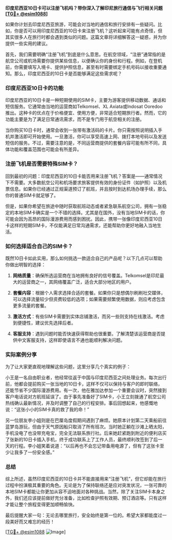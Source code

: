 **印度尼西亚10日卡可以注册飞机吗？带你深入了解印尼旅行通信与飞行相关问题[[TG💪+ @esim1088](https://t.me/s/esim1088)]**

如果你计划去印度尼西亚旅游，可能会对当地的通信和旅行安排有一些疑问。比如，你是否可以用印度尼西亚的10日卡来注册飞机？这听起来可能有点奇怪，但其实很多人在旅行时都会遇到类似的问题。这篇文章将详细解答这一疑惑，并为你提供一些实用的建议。

首先，我们需要明确“注册飞机”到底是什么意思。在航空领域，“注册”通常指的是航空公司或机场需要你提供某些信息，以便确认你的身份和行程。例如，在登机前，你需要填写入境卡、提供护照信息，甚至有时需要绑定手机号码以接收重要通知。那么，印度尼西亚的10日卡是否能够满足这些需求呢？

### 印度尼西亚10日卡的功能

印度尼西亚的10日卡是一种短期使用的SIM卡，主要为游客提供移动数据、通话和短信服务。它通常由当地的运营商如Telkomsel、XL Axiata或Indosat Ooredoo推出。这种卡的优点在于价格便宜、使用方便，非常适合短期旅行者。然而，它的功能主要是为了满足日常通讯需求，而不是专门用于航空相关的注册。

当你购买10日卡时，通常会收到一张带有激活码的卡片。你只需按照说明插入手机并激活即可开始使用。一旦激活，你可以享受高速上网、拨打本地号码以及发送短信的服务。不过，需要注意的是，不同运营商提供的套餐内容可能有所不同，具体功能和覆盖范围也可能会有所差异。

### 注册飞机是否需要特殊SIM卡？

回到最初的问题：印度尼西亚的10日卡能否用来注册飞机？答案是——通常情况下不需要。大多数航空公司和机场要求旅客提供有效的身份证件（如护照）以及机票信息。如果你已经通过正规渠道预订了航班，并且按时到达机场办理手续，那么你的普通SIM卡就足够了。

但是，如果你希望在旅途中随时获取航班动态或者紧急联系航空公司，拥有一张稳定的本地SIM卡确实是一个不错的选择。尤其是在国外，没有当地SIM卡的话，你可能会因为高昂的国际漫游费用而感到困扰。因此，携带一张像印度尼西亚10日卡这样的短期SIM卡，不仅能满足日常沟通需求，还能帮助你更好地融入当地生活。

### 如何选择适合自己的SIM卡？

既然10日卡如此实用，那么如何挑选一款适合自己的产品呢？以下几点可以帮助你做出明智的选择：

1. **网络质量**：确保所选运营商在当地拥有良好的信号覆盖。Telkomsel是印尼最大的运营商之一，其网络覆盖广泛，适合大部分地区的用户。
   
2. **套餐内容**：根据个人需求选择合适的套餐。如果你只是想偶尔刷刷社交媒体，可以选择流量较少但资费较低的选项；如果需要频繁使用数据，则应考虑包含更多流量的套餐。

3. **激活方式**：有些SIM卡需要到实体店铺激活，而另一些则支持在线激活。考虑到便捷性，建议优先选择后者。

4. **客服支持**：遇到问题时能否快速获得帮助也很重要。了解清楚该运营商是否提供中文客服支持，这样即使语言不通也能顺利解决问题。

### 实际案例分享

为了让大家更直观地理解这些问题，这里分享几个真实的例子：

小王是一名自由职业者，他经常往返于中国与印度尼西亚之间处理业务。每次出行前，他都会提前购买一张当地的10日卡，这样不仅可以保持与客户的即时联络，还能节省不少国际漫游费用。有一次，他在雅加达参加一个重要会议时，突然接到客户电话说对方航班延误了。由于事先准备好了SIM卡，小王立刻拨通了航空公司热线确认最新情况，并及时调整了自己的行程安排。事后回想起来，他感慨地说：“这张小小的SIM卡真的救了我的命！”

另一位朋友李小姐则是在巴厘岛度假期间遇到了麻烦。她原本计划第二天乘船前往蓝梦岛游玩，但由于天气原因船只取消了所有班次。当时她正躺在沙滩上晒太阳，手机没电了也没带充电宝，完全无法联系旅行社。后来她赶紧跑到附近的便利店买了张新的10日卡插入手机，终于成功联系上了工作人员，最终顺利改签到了后一天的行程。李小姐笑着说道：“以后再也不会忘记带备用电源了，但有了这张卡至少让我多了一份安全感。”

### 总结

综上所述，虽然印度尼西亚的10日卡并不能直接用来“注册飞机”，但它却能在旅行过程中扮演极其重要的角色。无论是为了保持联络还是应对突发状况，一张可靠的本地SIM卡都能让你更加从容不迫地面对各种挑战。当然，除了关注SIM卡本身之外，我们还应该提前做好充分准备，比如检查护照有效期、预订酒店等。只有这样才能让整个旅程变得更加顺畅愉快。

最后提醒大家一句：无论去哪里旅行，安全始终是第一位的。希望大家都能度过一段美好而又难忘的经历！

[[TG💪+ @esim1088](https://t.me/s/esim1088) ![Image](https://i.postimg.cc/4NQfJmqS/Snipaste-2025-05-13-00-14-12.png)]